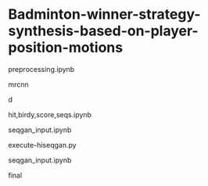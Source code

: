 # Badminton-winner-strategy-synthesis-based-on-player-position-motions
preprocessing.ipynb

mrcnn

d

hit,birdy,score,seqs.ipynb

seqgan_input.ipynb

execute-hiseqgan.py

seqgan_input.ipynb

final